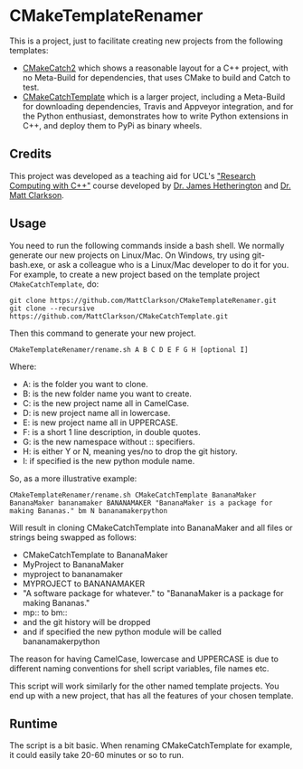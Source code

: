 CMakeTemplateRenamer
====================
This is a project, just to facilitate creating new projects from the following templates:
* [CMakeCatch2](https://github.com/MattClarkson/CMakeCatch2) which shows a reasonable layout for a C++ project, with no Meta-Build for dependencies, that uses CMake to build and Catch to test.
* [CMakeCatchTemplate](https://github.com/MattClarkson/CMakeCatchTemplate) which is a larger project, including a Meta-Build for downloading dependencies, Travis and Appveyor integration, and for the Python enthusiast, demonstrates how to write Python extensions in C++, and deploy them to PyPi as binary wheels. 

Credits
-------

This project was developed as a teaching aid for UCL's ["Research Computing with C++"](http://rits.github-pages.ucl.ac.uk/research-computing-with-cpp/)
course developed by [Dr. James Hetherington](http://www.ucl.ac.uk/research-it-services/people/james)
and [Dr. Matt Clarkson](https://iris.ucl.ac.uk/iris/browse/profile?upi=MJCLA42).


Usage
-----

You need to run the following commands inside a bash shell. We normally generate
our new projects on Linux/Mac. On Windows, try using git-bash.exe, or ask a colleague 
who is a Linux/Mac developer to do it for you. For example, to
create a new project based on the template project `CMakeCatchTemplate`, do:
```
git clone https://github.com/MattClarkson/CMakeTemplateRenamer.git
git clone --recursive https://github.com/MattClarkson/CMakeCatchTemplate.git
```
Then this command to generate your new project.
```
CMakeTemplateRenamer/rename.sh A B C D E F G H [optional I]
```
Where:
 * A: is the folder you want to clone.
 * B: is the new folder name you want to create.
 * C: is the new project name all in CamelCase.
 * D: is new project name all in lowercase.
 * E: is new project name all in UPPERCASE.
 * F: is a short 1 line description, in double quotes.
 * G: is the new namespace without :: specifiers.
 * H: is either Y or N, meaning yes/no to drop the git history.
 * I: if specified is the new python module name.
  
So, as a more illustrative example:
```
CMakeTemplateRenamer/rename.sh CMakeCatchTemplate BananaMaker BananaMaker bananamaker BANANAMAKER "BananaMaker is a package for making Bananas." bm N bananamakerpython
```
Will result in cloning CMakeCatchTemplate into BananaMaker and all files or strings being swapped as follows:
* CMakeCatchTemplate to BananaMaker
* MyProject          to BananaMaker
* myproject          to bananamaker
* MYPROJECT          to BANANAMAKER
* \"A software package for whatever.\" to \"BananaMaker is a package for making Bananas.\" 
* mp:: to bm::
* and the git history will be dropped
* and if specified the new python module will be called bananamakerpython

The reason for having CamelCase, lowercase and UPPERCASE is due to different naming conventions for
shell script variables, file names etc.

This script will work similarly for the other named template projects. 
You end up with a new project, that has all the features of your chosen template.


Runtime
-------

The script is a bit basic. When renaming CMakeCatchTemplate for example,
it could easily take 20-60 minutes or so to run.
